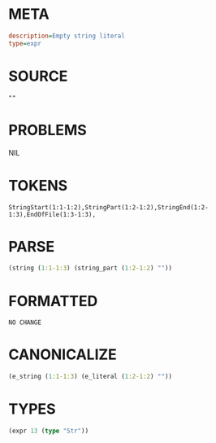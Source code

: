 # META
~~~ini
description=Empty string literal
type=expr
~~~
# SOURCE
~~~roc
""
~~~
# PROBLEMS
NIL
# TOKENS
~~~zig
StringStart(1:1-1:2),StringPart(1:2-1:2),StringEnd(1:2-1:3),EndOfFile(1:3-1:3),
~~~
# PARSE
~~~clojure
(string (1:1-1:3) (string_part (1:2-1:2) ""))
~~~
# FORMATTED
~~~roc
NO CHANGE
~~~
# CANONICALIZE
~~~clojure
(e_string (1:1-1:3) (e_literal (1:2-1:2) ""))
~~~
# TYPES
~~~clojure
(expr 13 (type "Str"))
~~~